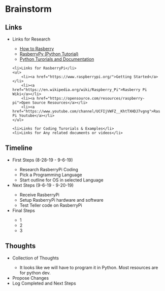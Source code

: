 <h1>Brainstorm</h1>

<h2>Links</h2>
<ul>
	<li>Links for Research</li>
	<ul>
		<li><a href="https://www.engadget.com/2012/09/04/raspberry-pi-getting-started-guide-how-to/">How to Rasberry</a></li>
		<li><a href="https://www.raspberrypi.org/documentation/usage/python/">RasberryPy (Python Tutorial)</a></li>
		<li><a href="https://www.python.org/">Python Turorials and Documentation</a></li>
	</ul>
	
	<li>Links for RasberryPi</li>
	<ul>
		<li><a href="https://www.raspberrypi.org/">Getting Started</a></li>
		<li><a href="https://en.wikipedia.org/wiki/Raspberry_Pi">Rasberry Pi Wiki</a></li>
		<li><a href="https://opensource.com/resources/raspberry-pi">Open Source Resources</a></li>
		<li><a href="https://www.youtube.com/channel/UCFIjVWFZ__KhtTXHDJ7vgng">Rasberry Pi Youtube</a></li>
	</ul>
	
	<li>Links for Coding Turorials & Examples</li>
	<li>Links for Any related documents or videos</li>
</ul>

<h2>Timeline</h2>
<ul>
	<li>First Steps (8-28-19 - 9-6-19)</li>
	<ul>
		<li>Research RasberryPi Coding</li>
		<li>Pick a Programming Language</li>
		<li>Start outline for OS in selected Language</li>
	</ul>
	<li>Next Steps (9-6-19 - 9-20-19)</li>
	<ul>
		<li>Receive RasberryPi</li>
		<li>Setup RasberryPi hardware and software</li>
		<li>Test Teller code on RasberryPi</li>
	</ul>
	<li>Final Steps</li>
	<ul>
		<li>1</li>
		<li>2</li>
		<li>3</li>
	</ul>
</ul>

<h2>Thoughts</h2>
<ul>
	<li>Collection of Thoughts</li>
	<ul>
		<li>It looks like we will have to program it in Python. Most resources are for python dev.</li>
	</ul>
	<li>Propose Changes</li>
	<li>Log Completed and Next Steps</li>
</ul>

